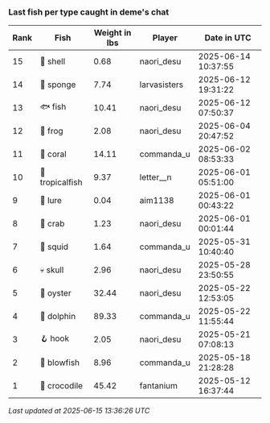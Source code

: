 ### Last fish per type caught in deme's chat
| Rank | Fish | Weight in lbs | Player | Date in UTC |
|------|--------|-----------|---------|------|
| 15  | 🐚 shell | 0.68 | naori_desu | 2025-06-14 10:37:55 |
| 14  | 🧽 sponge | 7.74 | larvasisters | 2025-06-12 19:31:22 |
| 13  | 🐟 fish | 10.41 | naori_desu | 2025-06-12 07:50:37 |
| 12  | 🐸 frog | 2.08 | naori_desu | 2025-06-04 20:47:52 |
| 11  | 🪸 coral | 14.11 | commanda_u | 2025-06-02 08:53:33 |
| 10  | 🐠 tropicalfish | 9.37 | letter__n | 2025-06-01 05:51:00 |
| 9  | 🎏 lure | 0.04 | aim1138 | 2025-06-01 00:43:22 |
| 8  | 🦀 crab | 1.23 | naori_desu | 2025-06-01 00:01:44 |
| 7  | 🦑 squid | 1.64 | commanda_u | 2025-05-31 10:40:40 |
| 6  | 💀 skull | 2.96 | naori_desu | 2025-05-28 23:50:55 |
| 5  | 🦪 oyster | 32.44 | naori_desu | 2025-05-22 12:53:05 |
| 4  | 🐬 dolphin | 89.33 | commanda_u | 2025-05-22 11:55:44 |
| 3  | 🪝 hook | 2.05 | naori_desu | 2025-05-21 07:08:13 |
| 2  | 🐡 blowfish | 8.96 | commanda_u | 2025-05-18 21:28:28 |
| 1  | 🐊 crocodile | 45.42 | fantanium | 2025-05-12 16:37:44 |

_Last updated at 2025-06-15 13:36:26 UTC_